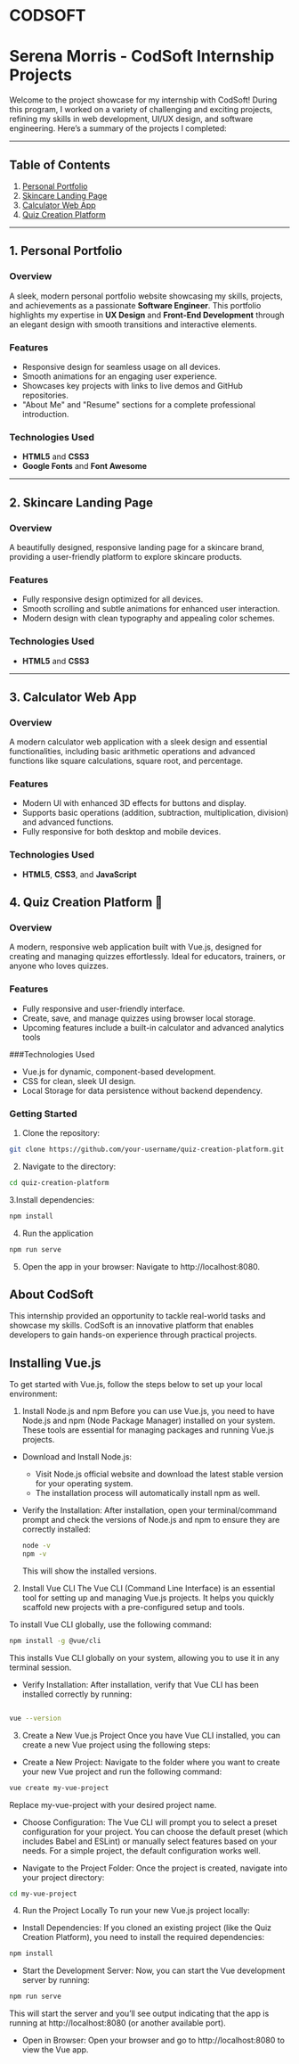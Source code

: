 # CODSOFT
# Serena Morris - CodSoft Internship Projects

Welcome to the project showcase for my internship with CodSoft! During this program, I worked on a variety of challenging and exciting projects, refining my skills in web development, UI/UX design, and software engineering. Here’s a summary of the projects I completed:

---

## Table of Contents

1. [Personal Portfolio](#personal-portfolio)
2. [Skincare Landing Page](#skincare-landing-page)
3. [Calculator Web App](#calculator-web-app)
4. [Quiz Creation Platform](#quiz-creation-platform)

---

## 1. Personal Portfolio

### Overview
A sleek, modern personal portfolio website showcasing my skills, projects, and achievements as a passionate **Software Engineer**. This portfolio highlights my expertise in **UX Design** and **Front-End Development** through an elegant design with smooth transitions and interactive elements.

### Features
- Responsive design for seamless usage on all devices.
- Smooth animations for an engaging user experience.
- Showcases key projects with links to live demos and GitHub repositories.
- "About Me" and "Resume" sections for a complete professional introduction.

### Technologies Used
- **HTML5** and **CSS3**
- **Google Fonts** and **Font Awesome**

---

## 2. Skincare Landing Page

### Overview
A beautifully designed, responsive landing page for a skincare brand, providing a user-friendly platform to explore skincare products.

### Features
- Fully responsive design optimized for all devices.
- Smooth scrolling and subtle animations for enhanced user interaction.
- Modern design with clean typography and appealing color schemes.

### Technologies Used
- **HTML5** and **CSS3**

---

## 3. Calculator Web App

### Overview
A modern calculator web application with a sleek design and essential functionalities, including basic arithmetic operations and advanced functions like square calculations, square root, and percentage.

### Features
- Modern UI with enhanced 3D effects for buttons and display.
- Supports basic operations (addition, subtraction, multiplication, division) and advanced functions.
- Fully responsive for both desktop and mobile devices.

### Technologies Used
- **HTML5**, **CSS3**, and **JavaScript**

## 4. Quiz Creation Platform 📝

### Overview
A modern, responsive web application built with Vue.js, designed for creating and managing quizzes effortlessly. Ideal for educators, trainers, or anyone who loves quizzes.

### Features
- Fully responsive and user-friendly interface.
- Create, save, and manage quizzes using browser local storage.
- Upcoming features include a built-in calculator and advanced analytics tools

###Technologies Used
- Vue.js for dynamic, component-based development.
- CSS for clean, sleek UI design.
- Local Storage for data persistence without backend dependency.

### Getting Started
1. Clone the repository:
```bash
git clone https://github.com/your-username/quiz-creation-platform.git
```
2. Navigate to the directory:
```bash
cd quiz-creation-platform
```
3.Install dependencies:
``` bash
npm install
```
4. Run the application
```bash
npm run serve
```
5. Open the app in your browser:
Navigate to http://localhost:8080.

## About CodSoft
This internship provided an opportunity to tackle real-world tasks and showcase my skills. CodSoft is an innovative platform that enables developers to gain hands-on experience through practical projects.

## Installing Vue.js
To get started with Vue.js, follow the steps below to set up your local environment:

1. Install Node.js and npm
Before you can use Vue.js, you need to have Node.js and npm (Node Package Manager) installed on your system. These tools are essential for managing packages and running Vue.js projects.

- Download and Install Node.js:

   - Visit Node.js official website and download the latest stable version for your operating system.
   - The installation process will automatically install npm as well.
- Verify the Installation: After installation, open your terminal/command prompt and check the versions of Node.js and npm to ensure they are correctly installed:
   ```bash
   node -v
   npm -v
   ```
   This will show the installed versions.

2. Install Vue CLI
The Vue CLI (Command Line Interface) is an essential tool for setting up and managing Vue.js projects. It helps you quickly scaffold new projects with a pre-configured setup and tools.

To install Vue CLI globally, use the following command:
```bash
npm install -g @vue/cli
```
This installs Vue CLI globally on your system, allowing you to use it in any terminal session.

- Verify Installation: After installation, verify that Vue CLI has   been installed correctly by running:
``` bash

vue --version
```
3. Create a New Vue.js Project
Once you have Vue CLI installed, you can create a new Vue project using the following steps:

- Create a New Project: Navigate to the folder where you want to create your new Vue project and run the following command:
```bash
vue create my-vue-project
```
Replace my-vue-project with your desired project name.

- Choose Configuration: The Vue CLI will prompt you to select a preset configuration for your project. You can choose the default preset (which includes Babel and ESLint) or manually select features based on your needs. For a simple project, the default configuration works well.

- Navigate to the Project Folder: Once the project is created, navigate into your project directory:
```bash
cd my-vue-project
```
4. Run the Project Locally
To run your new Vue.js project locally:

- Install Dependencies: If you cloned an existing project (like the Quiz Creation Platform), you need to install the required dependencies:
```bash
npm install
```
- Start the Development Server: Now, you can start the Vue development server by running:
```bash
npm run serve
```
This will start the server and you’ll see output indicating that the app is running at http://localhost:8080 (or another available port).

- Open in Browser: Open your browser and go to http://localhost:8080 to view the Vue app.
